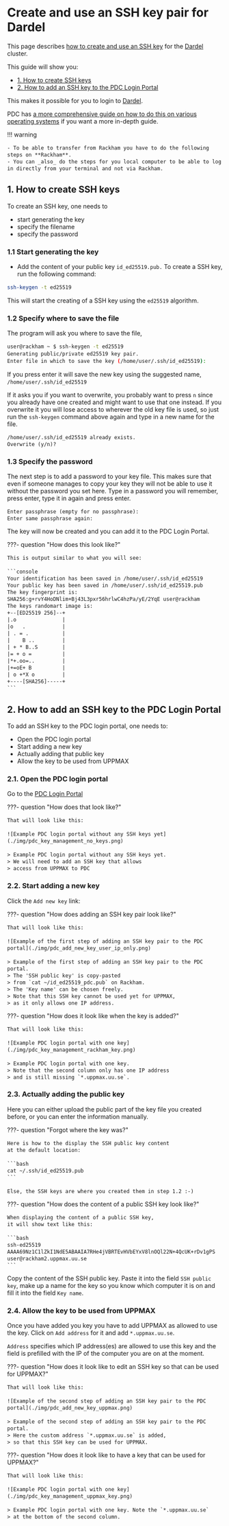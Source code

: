 # Create and use an SSH key pair for Dardel

This page describes [how to create and use an SSH key](ssh_key_use.md)
for the [Dardel](../cluster_guides/dardel.md) cluster.

This guide will show you:

- [1. How to create SSH keys](#1-how-to-create-ssh-keys)
- [2. How to add an SSH key to the PDC Login Portal](#2-how-to-add-an-ssh-key-to-the-pdc-login-portal)

This makes it possible for you to login to [Dardel](../cluster_guides/dardel.md).

PDC has [a more comprehensive guide on how to do this on various operating systems](https://www.pdc.kth.se/support/documents/login/ssh_keys.html)
if you want a more in-depth guide.

!!! warning

    - To be able to transfer from Rackham you have to do the following steps on **Rackham**.
    - You can _also_ do the steps for you local computer to be able to log in directly from your terminal and not via Rackham.

## 1. How to create SSH keys

To create an SSH key, one needs to

- start generating the key
- specify the filename
- specify the password

### 1.1 Start generating the key

- Add the content of your public key `id_ed25519.pub.` To create a SSH key, run the following command:

```bash
ssh-keygen -t ed25519
```

This will start the creating of a SSH key using the `ed25519` algorithm.

### 1.2 Specify where to save the file

The program will ask you where to save the file,

```bash
user@rackham ~ $ ssh-keygen -t ed25519
Generating public/private ed25519 key pair.
Enter file in which to save the key (/home/user/.ssh/id_ed25519):
```

If you press enter it will save the new key using the suggested name, `/home/user/.ssh/id_ed25519`

If it asks you if you want to overwrite,
you probably want to press `n`
since you already have one created
and might want to use that one instead.
If you overwrite it you will lose access to wherever the old key file is used,
so just run the `ssh-keygen` command above again and type in a new name for the file.

```console
/home/user/.ssh/id_ed25519 already exists.
Overwrite (y/n)?
```

### 1.3 Specify the password

The next step is to add a password to your key file. This makes sure that even if someone manages to copy your key they will not be able to use it without the password you set here. Type in a password you will remember, press enter, type it in again and press enter.

```console
Enter passphrase (empty for no passphrase):
Enter same passphrase again:
```

The key will now be created and you can add it to the PDC Login Portal.

???- question "How does this look like?"

    This is output similar to what you will see:

    ```console
    Your identification has been saved in /home/user/.ssh/id_ed25519
    Your public key has been saved in /home/user/.ssh/id_ed25519.pub
    The key fingerprint is:
    SHA256:g+rvY4HoDNlim+Bj43L3pxr56hrlwC4hzPa/yE/2YqE user@rackham
    The keys randomart image is:
    +--[ED25519 256]--+
    |.o               |
    |o   .            |
    | . = .           |
    |    B ..         |
    | + * B..S        |
    |= + o =          |
    |*+.oo=..         |
    |+=oE+ B          |
    | o +*X o         |
    +----[SHA256]-----+
    ```

## 2. How to add an SSH key to the PDC Login Portal

To add an SSH key to the PDC login portal, one needs to:

- Open the PDC login portal
- Start adding a new key
- Actually adding that public key
- Allow the key to be used from UPPMAX

### 2.1. Open the PDC login portal

Go to the [PDC Login Portal](https://loginportal.pdc.kth.se/)

???- question "How does that look like?"

    That will look like this:

    ![Example PDC login portal without any SSH keys yet](./img/pdc_key_management_no_keys.png)

    > Example PDC login portal without any SSH keys yet.
    > We will need to add an SSH key that allows
    > access from UPPMAX to PDC

### 2.2. Start adding a new key

Click the `Add new key` link:

???- question "How does adding an SSH key pair look like?"

    That will look like this:

    ![Example of the first step of adding an SSH key pair to the PDC portal](./img/pdc_add_new_key_user_ip_only.png)

    > Example of the first step of adding an SSH key pair to the PDC portal.
    > The 'SSH public key' is copy-pasted
    > from `cat ~/id_ed25519_pdc.pub` on Rackham.
    > The 'Key name' can be chosen freely.
    > Note that this SSH key cannot be used yet for UPPMAX,
    > as it only allows one IP address.

???- question "How does it look like when the key is added?"

    That will look like this:

    ![Example PDC login portal with one key](./img/pdc_key_management_rackham_key.png)

    > Example PDC login portal with one key.
    > Note that the second column only has one IP address
    > and is still missing `*.uppmax.uu.se`.

### 2.3. Actually adding the public key

Here you can either upload the public part of the key file
you created before,
or you can enter the information manually.

???- question "Forgot where the key was?"

    Here is how to the display the SSH public key content
    at the default location:

    ```bash
    cat ~/.ssh/id_ed25519.pub
    ```

    Else, the SSH keys are where you created them in step 1.2 :-)

???- question "How does the content of a public SSH key look like?"

    When displaying the content of a public SSH key,
    it will show text like this:

    ```bash
    ssh-ed25519 AAAA69Nz1C1lZkI1NdE5ABAAIA7RHe4jVBRTEvHVbEYxV8lnOQl22N+4QcUK+rDv1gPS user@rackham2.uppmax.uu.se
    ```

Copy the content of the SSH public key.
Paste it into the field `SSH public key`,
make up a name for the key so you know which computer it is on
and fill it into the field `Key name`.

### 2.4. Allow the key to be used from UPPMAX

Once you have added you key you have to
add UPPMAX as allowed to use the key.
Click on `Add address` for it and add `*.uppmax.uu.se`.

`Address` specifies which IP address(es)
are allowed to use this key
and the field is prefilled with the IP of the computer you are on at the moment.

???- question "How does it look like to edit an SSH key so that can be used for UPPMAX?"

    That will look like this:

    ![Example of the second step of adding an SSH key pair to the PDC portal](./img/pdc_add_new_key_uppmax.png)

    > Example of the second step of adding an SSH key pair to the PDC portal.
    > Here the custom address `*.uppmax.uu.se` is added,
    > so that this SSH key can be used for UPPMAX.

???- question "How does it look like to have a key that can be used for UPPMAX?"

    That will look like this:

    ![Example PDC login portal with one key](./img/pdc_key_management_uppmax_key.png)

    > Example PDC login portal with one key. Note the `*.uppmax.uu.se`
    > at the bottom of the second column.
